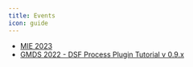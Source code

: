```yaml
---
title: Events
icon: guide
---
```

- [MIE 2023](MIE2023.md)
- [GMDS 2022 - DSF Process Plugin Tutorial v 0.9.x](GMDS2022-dev.md)

